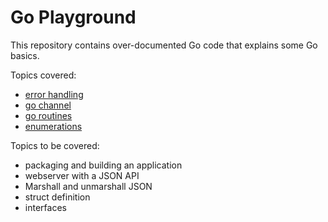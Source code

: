 # Go Playground

This repository contains over-documented Go code
that explains some Go basics.

Topics covered:

 - [error handling](errors/main.go)
 - [go channel](channels/main.go)
 - [go routines](routines/producer-consumer.go)
 - [enumerations](enumerations/main.go)



Topics to be covered:

 - packaging and building an application
 - webserver with a JSON API
 - Marshall and unmarshall JSON
 - struct definition
 - interfaces
